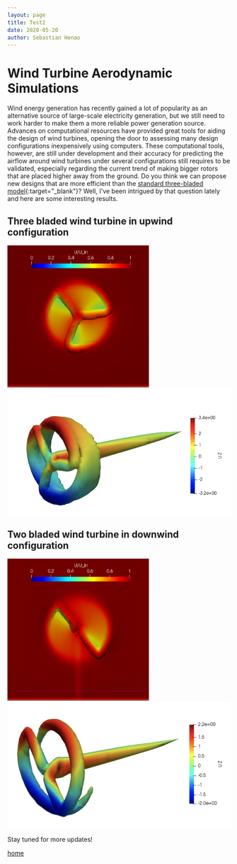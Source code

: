 ```yaml
---
layout: page
title: Test2
date: 2020-05-20
author: Sebastian Henao
---
```


# Wind Turbine Aerodynamic Simulations

Wind energy generation has recently gained a lot of popularity as an alternative source of large-scale electricity generation, but we still need to work harder to make them a more reliable power generation source. Advances on computational resources have provided great tools for aiding the design of wind turbines, opening the door to assessing many design configurations inexpensively using computers. These computational tools, however, are still under development and their accuracy for predicting the airflow around wind turbines under several configurations still requires to be validated, especially regarding the current trend of making bigger rotors that are placed higher away from the ground. Do you think we can propose new designs that are more efficient than the [standard three-bladed model](https://flic.kr/p/aa1uWJ){:target="_blank"}? Well, I've been intrigued by that question lately and here are some interesting results.

## Three bladed wind turbine in upwind configuration

<img src="assets/img/wind_turbines/YZ_UTB_TSR67.png" alt="three_bladed_YZ" width="320" class="center"/>
<img src="assets/img/wind_turbines/UTB_TSR67.png" alt="three_bladed_3D" width="640" class="center" />



## Two bladed wind turbine in downwind configuration

<img src="assets/img/wind_turbines/YZ_DTB_TSR67.png" alt="two_bladed_YZ" width="320" class="center"/>
<img src="assets/img/wind_turbines/DTB_TSR67.png" alt="two_bladed_3D" width="640" class="center"/>

Stay tuned for more updates!

[home](./)

